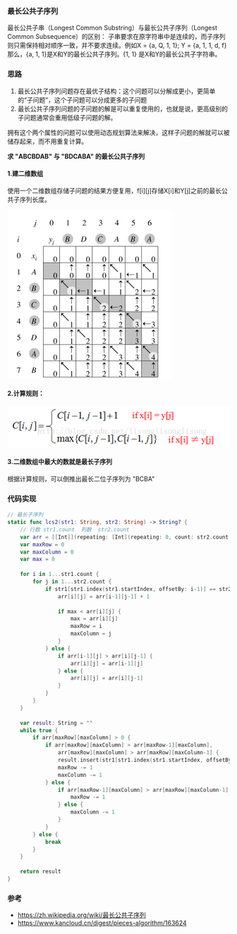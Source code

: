### 最长公共子序列

最长公共子串（Longest Common Substring）与最长公共子序列（Longest Common Subsequence）的区别： 子串要求在原字符串中是连续的，而子序列则只需保持相对顺序一致，并不要求连续。例如X = {a, Q, 1, 1}; Y = {a, 1, 1, d, f}那么，{a, 1, 1}是X和Y的最长公共子序列。{1, 1} 是X和Y的最长公共子字符串。


### 思路

1. 最长公共子序列问题存在最优子结构：这个问题可以分解成更小，更简单的“子问题”，这个子问题可以分成更多的子问题
2. 最长公共子序列问题的子问题的解是可以重复使用的，也就是说，更高级别的子问题通常会重用低级子问题的解。

拥有这个两个属性的问题可以使用动态规划算法来解决，这样子问题的解就可以被储存起来，而不用重复计算。


**求 "ABCBDAB" 与 "BDCABA" 的最长公共子序列**

#### 1.建二维数组
使用一个二维数组存储子问题的结果方便复用，f[i][j]存储X[i]和Y[j]之前的最长公共子序列长度。

![img1](https://raw.githubusercontent.com/quding0308/gitbook_study/master/assets/images/lcsubsequence1.png)

#### 2.计算规则：

![imag2](https://raw.githubusercontent.com/quding0308/gitbook_study/master/assets/images/lcsubsequence2.png)

#### 3.二维数组中最大的数就是最长子序列

根据计算规则，可以倒推出最长二位子序列为 "BCBA"

### 代码实现

``` Swift 
// 最长子序列
static func lcs2(str1: String, str2: String) -> String? {
    // 行数 str1.count  列数  str2.count
    var arr = [[Int]](repeating: [Int](repeating: 0, count: str2.count + 1), count: str1.count + 1)
    var maxRow = 0
    var maxColumn = 0
    var max = 0
    
    for i in 1...str1.count {
        for j in 1...str2.count {
            if str1[str1.index(str1.startIndex, offsetBy: i-1)] == str2[str2.index(str2.startIndex, offsetBy: j-1)] {
                arr[i][j] = arr[i-1][j-1] + 1
                
                if max < arr[i][j] {
                    max = arr[i][j]
                    maxRow = i
                    maxColumn = j
                }
            } else {
                if arr[i-1][j] > arr[i][j-1] {
                    arr[i][j] = arr[i-1][j]
                } else {
                    arr[i][j] = arr[i][j-1]
                }
            }
        }
    }
    
    var result: String = ""
    while true {
        if arr[maxRow][maxColumn] > 0 {
            if arr[maxRow][maxColumn] > arr[maxRow-1][maxColumn],
                arr[maxRow][maxColumn] > arr[maxRow][maxColumn-1] {
                result.insert(str1[str1.index(str1.startIndex, offsetBy: maxRow-1)], at: result.startIndex)
                maxRow -= 1
                maxColumn -= 1
            } else {
                if arr[maxRow-1][maxColumn] > arr[maxRow][maxColumn-1] {
                    maxRow -= 1
                } else {
                    maxColumn -= 1
                }
            }
        } else {
            break
        }
    }
    
    return result
}
```

### 参考

- https://zh.wikipedia.org/wiki/最长公共子序列
- https://www.kancloud.cn/digest/pieces-algorithm/163624